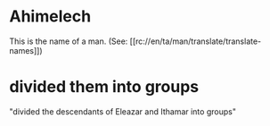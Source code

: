 # Ahimelech

This is the name of a man. (See: [[rc://en/ta/man/translate/translate-names]])

# divided them into groups

"divided the descendants of Eleazar and Ithamar into groups"

